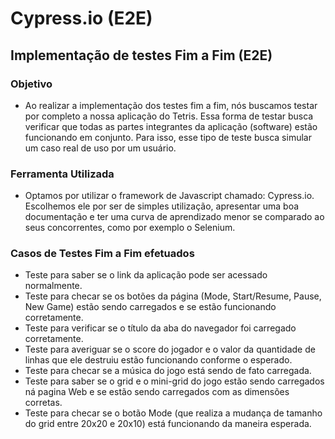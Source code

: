# Cypress.io (E2E)

## Implementação de testes Fim a Fim (E2E)
### Objetivo
* Ao realizar a implementação dos testes fim a fim, nós buscamos testar por completo a nossa aplicação do Tetris. Essa forma de testar busca verificar que todas as partes integrantes da aplicação (software) estão funcionando em conjunto. Para isso, esse tipo de teste busca simular um caso real de uso por um usuário.
### Ferramenta Utilizada
* Optamos por utilizar o framework de Javascript chamado: Cypress.io. Escolhemos ele por ser de simples utilização, apresentar uma boa documentação e ter uma curva de aprendizado menor se comparado ao seus concorrentes, como por exemplo o Selenium.
### Casos de Testes Fim a Fim efetuados
* Teste para saber se o link da aplicação pode ser acessado normalmente.
* Teste para checar se os botões da página (Mode, Start/Resume, Pause, New Game) estão sendo carregados e se estão funcionando corretamente.
* Teste para verificar se o título da aba do navegador foi carregado corretamente.
* Teste para averiguar se o score do jogador e o valor da quantidade de linhas que ele destruiu estão funcionando conforme o esperado.
* Teste para checar se a música do jogo está sendo de fato carregada.
* Teste para saber se o grid e o mini-grid do jogo estão sendo carregados ná pagina Web e se estão sendo carregados com as dimensões corretas.
* Teste para checar se o botão Mode (que realiza a mudança de tamanho do grid entre 20x20 e 20x10) está funcionando da maneira esperada.
